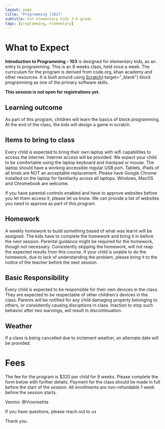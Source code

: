 ```yaml
---
layout: page
title: "Programming [103]"
subtitle: For elementary kids 3-6 grade
tags: [programming, elementary]
---
```

# What to Expect

**Introduction to Programming - 103** is designed for elementary kids, as an entry to programming. This is an 8 weeks class, held once a week. The curriculum for the program is derived from code.org, khan academy and other resources. It is built around using [Scratch](https://en.wikipedia.org/wiki/Scratch_(programming_language)){:target="_blank"} block programming as one of the primary software skills.

**This session is not open for registrations yet.**

## Learning outcome
As part of this program, children will learn the basics of block programming. At the end of the class, the kids will design a game in scratch.

## Items to bring to class
Every child is expected to bring their own laptop with wifi capabilities to access the internet. Internet access will be provided. We expect your child to be comfortable using the laptop keyboard and trackpad or mouse. The laptop should have a working accessible regular USB port. Tablets, iPads of all kinds are NOT an acceptable replacement. Please have Google Chrome installed on the laptop for familiarity across all laptops. Windows, MacOS and Chromebook are welcome.

If you have parental controls enabled and have to approve websites before you let them access it, please let us know. We can provide a list of websites you need to approve as part of this program.

## Homework
A weekly homework to build something based of what was learnt will be assigned. The kids have to complete the homework and bring it in before the next session. Parental guidance might be required for the homework, though not necessary. Consistently skipping the homework, will not reap the expected results from this course. If your child is unable to do the homework, due to lack of understanding the problem, please bring it to the notice of the teacher before the next session.

## Basic Responsibility
Every child is expected to be responsible for their own devices in the class. They are expected to be respectable of other children's devices in the class. Parents will be notified for any child damaging property belonging to others, or consistently causing disruptions in class. Inaction to stop such behavior after two warnings, will result in discontinuation.

## Weather
If a class is being cancelled due to inclement weather, an alternate date will be provided.

# Fees
The fee for the program is $320 per child for 8 weeks. Please complete the form below with further details. Payment for the class should be made in full before the start of the session. All enrollments are non-refundable 1 week before the session starts.

Venmo: @Vroomehta

If you have questions, please reach out to us

Thank you.

